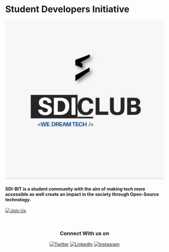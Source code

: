 # Student Developers Initiative

<a href="https://www.sdi-club.tech" target="_blank"><img src="https://github.com/SDI-bit/.github/blob/main/sdiclub.jpg" border="0" title="SDI-BIT" alt="SDI-BIT"></a>

<h4>SDI-BIT is a student community with the aim of making tech more accessible as well create an impact in the society through Open-Source technology. </h4>



[![Join Us](https://img.shields.io/badge/Join%20Us-SDI%20BIT%20Club-blue)](https://sdi-club.tech/register/)

<br/>

<div align="center">
  <h3>Connect With us on</h3>
  <a href="https://twitter.com/sdi_bit" target="_blank"><img alt="Twitter" src="https://img.shields.io/badge/twitter-%231DA1F2.svg?&style=for-the-badge&logo=twitter&logoColor=white" /></a> 
<a href="https://www.linkedin.com/sdibitbangalore" target="_blank"><img alt="LinkedIn" src="https://img.shields.io/badge/linkedin-%230077B5.svg?&style=for-the-badge&logo=linkedin&logoColor=white" /></a>
<a href="https://instagram.com/sdibangalorebit" target="_blank"><img alt="Instagram" src="https://img.shields.io/badge/instagram-%FF69B4.svg?&style=for-the-badge&logo=instagram&logoColor=white&color=cd486b" /></a>
</div>
